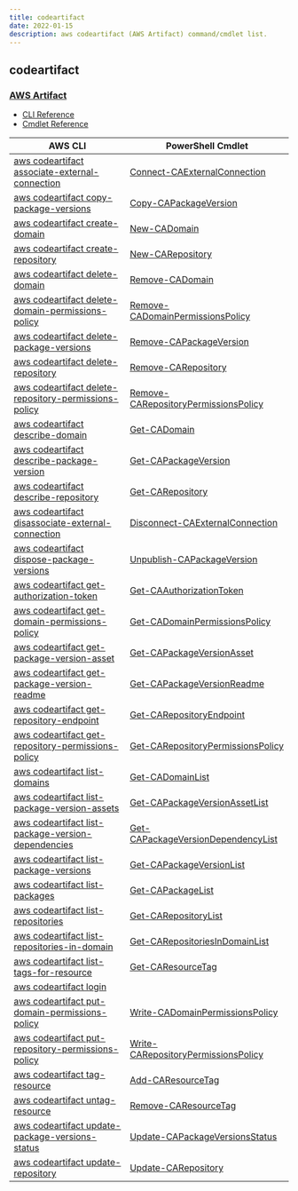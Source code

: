 ```yaml
---
title: codeartifact
date: 2022-01-15
description: aws codeartifact (AWS Artifact) command/cmdlet list.
---
```


## codeartifact

### [AWS Artifact](https://aws.amazon.com/artifact/)

* [CLI Reference](https://docs.aws.amazon.com/cli/latest/reference/codeartifact/index.html)
* [Cmdlet Reference](https://docs.aws.amazon.com/powershell/latest/reference/items/CodeArtifact_cmdlets.html)

|AWS CLI|PowerShell Cmdlet|
|----|----|
|[aws codeartifact associate-external-connection](https://docs.aws.amazon.com/cli/latest/reference/codeartifact/associate-external-connection.html)|[Connect-CAExternalConnection](https://docs.aws.amazon.com/powershell/latest/reference/items/Connect-CAExternalConnection.html)|
|[aws codeartifact copy-package-versions](https://docs.aws.amazon.com/cli/latest/reference/codeartifact/copy-package-versions.html)|[Copy-CAPackageVersion](https://docs.aws.amazon.com/powershell/latest/reference/items/Copy-CAPackageVersion.html)|
|[aws codeartifact create-domain](https://docs.aws.amazon.com/cli/latest/reference/codeartifact/create-domain.html)|[New-CADomain](https://docs.aws.amazon.com/powershell/latest/reference/items/New-CADomain.html)|
|[aws codeartifact create-repository](https://docs.aws.amazon.com/cli/latest/reference/codeartifact/create-repository.html)|[New-CARepository](https://docs.aws.amazon.com/powershell/latest/reference/items/New-CARepository.html)|
|[aws codeartifact delete-domain](https://docs.aws.amazon.com/cli/latest/reference/codeartifact/delete-domain.html)|[Remove-CADomain](https://docs.aws.amazon.com/powershell/latest/reference/items/Remove-CADomain.html)|
|[aws codeartifact delete-domain-permissions-policy](https://docs.aws.amazon.com/cli/latest/reference/codeartifact/delete-domain-permissions-policy.html)|[Remove-CADomainPermissionsPolicy](https://docs.aws.amazon.com/powershell/latest/reference/items/Remove-CADomainPermissionsPolicy.html)|
|[aws codeartifact delete-package-versions](https://docs.aws.amazon.com/cli/latest/reference/codeartifact/delete-package-versions.html)|[Remove-CAPackageVersion](https://docs.aws.amazon.com/powershell/latest/reference/items/Remove-CAPackageVersion.html)|
|[aws codeartifact delete-repository](https://docs.aws.amazon.com/cli/latest/reference/codeartifact/delete-repository.html)|[Remove-CARepository](https://docs.aws.amazon.com/powershell/latest/reference/items/Remove-CARepository.html)|
|[aws codeartifact delete-repository-permissions-policy](https://docs.aws.amazon.com/cli/latest/reference/codeartifact/delete-repository-permissions-policy.html)|[Remove-CARepositoryPermissionsPolicy](https://docs.aws.amazon.com/powershell/latest/reference/items/Remove-CARepositoryPermissionsPolicy.html)|
|[aws codeartifact describe-domain](https://docs.aws.amazon.com/cli/latest/reference/codeartifact/describe-domain.html)|[Get-CADomain](https://docs.aws.amazon.com/powershell/latest/reference/items/Get-CADomain.html)|
|[aws codeartifact describe-package-version](https://docs.aws.amazon.com/cli/latest/reference/codeartifact/describe-package-version.html)|[Get-CAPackageVersion](https://docs.aws.amazon.com/powershell/latest/reference/items/Get-CAPackageVersion.html)|
|[aws codeartifact describe-repository](https://docs.aws.amazon.com/cli/latest/reference/codeartifact/describe-repository.html)|[Get-CARepository](https://docs.aws.amazon.com/powershell/latest/reference/items/Get-CARepository.html)|
|[aws codeartifact disassociate-external-connection](https://docs.aws.amazon.com/cli/latest/reference/codeartifact/disassociate-external-connection.html)|[Disconnect-CAExternalConnection](https://docs.aws.amazon.com/powershell/latest/reference/items/Disconnect-CAExternalConnection.html)|
|[aws codeartifact dispose-package-versions](https://docs.aws.amazon.com/cli/latest/reference/codeartifact/dispose-package-versions.html)|[Unpublish-CAPackageVersion](https://docs.aws.amazon.com/powershell/latest/reference/items/Unpublish-CAPackageVersion.html)|
|[aws codeartifact get-authorization-token](https://docs.aws.amazon.com/cli/latest/reference/codeartifact/get-authorization-token.html)|[Get-CAAuthorizationToken](https://docs.aws.amazon.com/powershell/latest/reference/items/Get-CAAuthorizationToken.html)|
|[aws codeartifact get-domain-permissions-policy](https://docs.aws.amazon.com/cli/latest/reference/codeartifact/get-domain-permissions-policy.html)|[Get-CADomainPermissionsPolicy](https://docs.aws.amazon.com/powershell/latest/reference/items/Get-CADomainPermissionsPolicy.html)|
|[aws codeartifact get-package-version-asset](https://docs.aws.amazon.com/cli/latest/reference/codeartifact/get-package-version-asset.html)|[Get-CAPackageVersionAsset](https://docs.aws.amazon.com/powershell/latest/reference/items/Get-CAPackageVersionAsset.html)|
|[aws codeartifact get-package-version-readme](https://docs.aws.amazon.com/cli/latest/reference/codeartifact/get-package-version-readme.html)|[Get-CAPackageVersionReadme](https://docs.aws.amazon.com/powershell/latest/reference/items/Get-CAPackageVersionReadme.html)|
|[aws codeartifact get-repository-endpoint](https://docs.aws.amazon.com/cli/latest/reference/codeartifact/get-repository-endpoint.html)|[Get-CARepositoryEndpoint](https://docs.aws.amazon.com/powershell/latest/reference/items/Get-CARepositoryEndpoint.html)|
|[aws codeartifact get-repository-permissions-policy](https://docs.aws.amazon.com/cli/latest/reference/codeartifact/get-repository-permissions-policy.html)|[Get-CARepositoryPermissionsPolicy](https://docs.aws.amazon.com/powershell/latest/reference/items/Get-CARepositoryPermissionsPolicy.html)|
|[aws codeartifact list-domains](https://docs.aws.amazon.com/cli/latest/reference/codeartifact/list-domains.html)|[Get-CADomainList](https://docs.aws.amazon.com/powershell/latest/reference/items/Get-CADomainList.html)|
|[aws codeartifact list-package-version-assets](https://docs.aws.amazon.com/cli/latest/reference/codeartifact/list-package-version-assets.html)|[Get-CAPackageVersionAssetList](https://docs.aws.amazon.com/powershell/latest/reference/items/Get-CAPackageVersionAssetList.html)|
|[aws codeartifact list-package-version-dependencies](https://docs.aws.amazon.com/cli/latest/reference/codeartifact/list-package-version-dependencies.html)|[Get-CAPackageVersionDependencyList](https://docs.aws.amazon.com/powershell/latest/reference/items/Get-CAPackageVersionDependencyList.html)|
|[aws codeartifact list-package-versions](https://docs.aws.amazon.com/cli/latest/reference/codeartifact/list-package-versions.html)|[Get-CAPackageVersionList](https://docs.aws.amazon.com/powershell/latest/reference/items/Get-CAPackageVersionList.html)|
|[aws codeartifact list-packages](https://docs.aws.amazon.com/cli/latest/reference/codeartifact/list-packages.html)|[Get-CAPackageList](https://docs.aws.amazon.com/powershell/latest/reference/items/Get-CAPackageList.html)|
|[aws codeartifact list-repositories](https://docs.aws.amazon.com/cli/latest/reference/codeartifact/list-repositories.html)|[Get-CARepositoryList](https://docs.aws.amazon.com/powershell/latest/reference/items/Get-CARepositoryList.html)|
|[aws codeartifact list-repositories-in-domain](https://docs.aws.amazon.com/cli/latest/reference/codeartifact/list-repositories-in-domain.html)|[Get-CARepositoriesInDomainList](https://docs.aws.amazon.com/powershell/latest/reference/items/Get-CARepositoriesInDomainList.html)|
|[aws codeartifact list-tags-for-resource](https://docs.aws.amazon.com/cli/latest/reference/codeartifact/list-tags-for-resource.html)|[Get-CAResourceTag](https://docs.aws.amazon.com/powershell/latest/reference/items/Get-CAResourceTag.html)|
|[aws codeartifact login](https://docs.aws.amazon.com/cli/latest/reference/codeartifact/login.html)||
|[aws codeartifact put-domain-permissions-policy](https://docs.aws.amazon.com/cli/latest/reference/codeartifact/put-domain-permissions-policy.html)|[Write-CADomainPermissionsPolicy](https://docs.aws.amazon.com/powershell/latest/reference/items/Write-CADomainPermissionsPolicy.html)|
|[aws codeartifact put-repository-permissions-policy](https://docs.aws.amazon.com/cli/latest/reference/codeartifact/put-repository-permissions-policy.html)|[Write-CARepositoryPermissionsPolicy](https://docs.aws.amazon.com/powershell/latest/reference/items/Write-CARepositoryPermissionsPolicy.html)|
|[aws codeartifact tag-resource](https://docs.aws.amazon.com/cli/latest/reference/codeartifact/tag-resource.html)|[Add-CAResourceTag](https://docs.aws.amazon.com/powershell/latest/reference/items/Add-CAResourceTag.html)|
|[aws codeartifact untag-resource](https://docs.aws.amazon.com/cli/latest/reference/codeartifact/untag-resource.html)|[Remove-CAResourceTag](https://docs.aws.amazon.com/powershell/latest/reference/items/Remove-CAResourceTag.html)|
|[aws codeartifact update-package-versions-status](https://docs.aws.amazon.com/cli/latest/reference/codeartifact/update-package-versions-status.html)|[Update-CAPackageVersionsStatus](https://docs.aws.amazon.com/powershell/latest/reference/items/Update-CAPackageVersionsStatus.html)|
|[aws codeartifact update-repository](https://docs.aws.amazon.com/cli/latest/reference/codeartifact/update-repository.html)|[Update-CARepository](https://docs.aws.amazon.com/powershell/latest/reference/items/Update-CARepository.html)|

